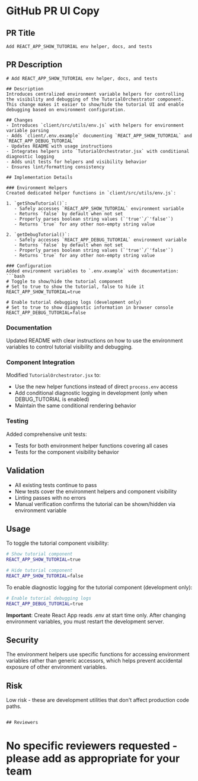 # GitHub PR UI Copy

## PR Title
```
Add REACT_APP_SHOW_TUTORIAL env helper, docs, and tests
```

## PR Description
```
# Add REACT_APP_SHOW_TUTORIAL env helper, docs, and tests

## Description
Introduces centralized environment variable helpers for controlling the visibility and debugging of the TutorialOrchestrator component. This change makes it easier to show/hide the tutorial UI and enable debugging based on environment configuration.

## Changes
- Introduces `client/src/utils/env.js` with helpers for environment variable parsing
- Adds `client/.env.example` documenting `REACT_APP_SHOW_TUTORIAL` and `REACT_APP_DEBUG_TUTORIAL`
- Updates README with usage instructions
- Integrates helpers into `TutorialOrchestrator.jsx` with conditional diagnostic logging
- Adds unit tests for helpers and visibility behavior
- Ensures lint/formatting consistency

## Implementation Details

### Environment Helpers
Created dedicated helper functions in `client/src/utils/env.js`:

1. `getShowTutorial()`:
   - Safely accesses `REACT_APP_SHOW_TUTORIAL` environment variable
   - Returns `false` by default when not set
   - Properly parses boolean string values (`'true'`/`'false'`)
   - Returns `true` for any other non-empty string value

2. `getDebugTutorial()`:
   - Safely accesses `REACT_APP_DEBUG_TUTORIAL` environment variable
   - Returns `false` by default when not set
   - Properly parses boolean string values (`'true'`/`'false'`)
   - Returns `true` for any other non-empty string value

### Configuration
Added environment variables to `.env.example` with documentation:
```bash
# Toggle to show/hide the tutorial component
# Set to true to show the tutorial, false to hide it
REACT_APP_SHOW_TUTORIAL=true

# Enable tutorial debugging logs (development only)
# Set to true to show diagnostic information in browser console
REACT_APP_DEBUG_TUTORIAL=false
```

### Documentation
Updated README with clear instructions on how to use the environment variables to control tutorial visibility and debugging.

### Component Integration
Modified `TutorialOrchestrator.jsx` to:
- Use the new helper functions instead of direct `process.env` access
- Add conditional diagnostic logging in development (only when DEBUG_TUTORIAL is enabled)
- Maintain the same conditional rendering behavior

### Testing
Added comprehensive unit tests:
- Tests for both environment helper functions covering all cases
- Tests for the component visibility behavior

## Validation
- All existing tests continue to pass
- New tests cover the environment helpers and component visibility
- Linting passes with no errors
- Manual verification confirms the tutorial can be shown/hidden via environment variable

## Usage
To toggle the tutorial component visibility:

```bash
# Show tutorial component
REACT_APP_SHOW_TUTORIAL=true

# Hide tutorial component
REACT_APP_SHOW_TUTORIAL=false
```

To enable diagnostic logging for the tutorial component (development only):

```bash
# Enable tutorial debugging logs
REACT_APP_DEBUG_TUTORIAL=true
```

**Important**: Create React App reads .env at start time only. After changing environment variables, you must restart the development server.

## Security
The environment helpers use specific functions for accessing environment variables rather than generic accessors, which helps prevent accidental exposure of other environment variables.

## Risk
Low risk - these are development utilities that don't affect production code paths.
```

## Reviewers
```
# No specific reviewers requested - please add as appropriate for your team
```